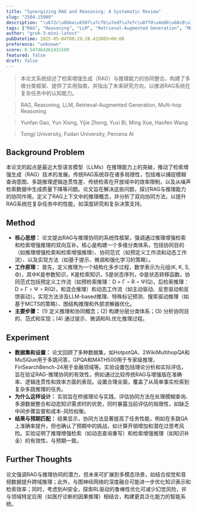 ```yaml
---
title: "Synergizing RAG and Reasoning: A Systematic Review"
slug: "2504.15909"
description: "\u672c\u8bba\u6587\u7cfb\u7edf\u7efc\u8ff0\u4e86\u68c0\u7d22\u589e\u5f3a\u751f\u6210\uff08RAG\uff09\u4e0e\u63a8\u7406\u80fd\u529b\u7684\u534f\u540c\u6574\u5408\uff0c\u6784\u5efa\u4e86\u591a\u7ef4\u5206\u7c7b\u6846\u67b6\u3001\u63d0\u4f9b\u4e86\u5b9e\u7528\u6307\u5357\uff0c\u5e76\u6307\u51fa\u4e86\u672a\u6765\u7814\u7a76\u65b9\u5411\uff0c\u4ee5\u63a8\u8fdbRAG\u7cfb\u7edf\u5728\u590d\u6742\u4efb\u52a1\u4e2d\u7684\u8ba4\u77e5\u80fd\u529b\u3002"
tags: ["RAG", "Reasoning", "LLM", "Retrieval-Augmented Generation", "Multi-hop Reasoning"]
author: "grok-3-mini-latest"
pubDatetime: 2025-05-04T08:28:28.423865+00:00
preference: "unknown"
score: 0.547464361431509
featured: false
draft: false
---
```


> 本论文系统综述了检索增强生成（RAG）与推理能力的协同整合，构建了多维分类框架、提供了实用指南，并指出了未来研究方向，以推进RAG系统在复杂任务中的认知能力。

> RAG, Reasoning, LLM, Retrieval-Augmented Generation, Multi-hop Reasoning 

> Yunfan Gao, Yun Xiong, Yijie Zhong, Yuxi Bi, Ming Xue, Haofen Wang

> Tongji University, Fudan University, Percena AI 

## Background Problem

本论文的起点是最近大型语言模型（LLMs）在推理能力上的突破，推动了检索增强生成（RAG）技术的发展。传统RAG系统存在诸多局限性，包括难以捕捉模糊查询意图、多跳推理逻辑连贯性差、传统检索在开放域中的效率限制，以及从噪声检索数据中生成质量下降等问题。论文旨在解决这些问题，探讨RAG与推理能力的协同作用，定义了RAG上下文中的推理概念，并分析了双向协同方法，以提升RAG系统在复杂任务中的性能，如深度研究和复杂决策支持。

## Method

* **核心思想：** 论文提出RAG与推理协同的系统性框架，强调通过推理增强检索和检索增强推理的双向互补。核心是构建一个多维分类体系，包括协同目的（如推理增强检索和检索增强推理）、协同范式（如预定义工作流和动态工作流）、以及实现方法（如基于提示、微调和强化学习的策略）。
* **工作原理：** 首先，定义推理为一个结构化多步过程，数学表示为元组⟨K, K, S, Φ⟩，其中K是参数知识，K是检索知识，S是状态序列，Φ是状态转移函数。协同范式包括预定义工作流（如预检索推理：D = Γ ∘ R ∘ Ψ(Q)，后检索推理：D = Γ ∘ Ψ ∘ R(Q)，和混合推理）和动态工作流（如主动驱动、反思驱动和反馈驱动）。实现方法涉及LLM-based推理、特殊标记预测、搜索驱动推理（如基于MCTS的策略）、图结构推理和外部求解器优化。
* **主要步骤：** (1) 定义推理和协同概念；(2) 构建分层分类体系；(3) 分析协同目的、范式和实现；(4) 通过提示、微调和RL优化推理过程。

## Experiment

* **数据集和设置：** 论文回顾了多种数据集，如HotpotQA、2WikiMultihopQA和MuSiQue用于多跳问答，GPQA和MATH500用于专家级推理，FinSearchBench-24用于金融领域等。实验设置包括理论分析和实际评估，旨在验证RAG-推理协同的有效性，例如通过比较传统RAG与增强版在准确率、逻辑连贯性和效率方面的表现。设置合理全面，覆盖了从简单事实检索到复杂多跳推理的任务。
* **为什么这样设计：** 实验旨在桥接理论与实践，评估协同方法在处理模糊查询、多源数据整合和动态知识需求时的优势，同时暴露当前评估的局限性，如缺乏中间步骤监督和成本-风险权衡。
* **结果与预期匹配：** 结果显示，协同方法显著提高了任务性能，例如在多跳QA上准确率提升，但也确认了预期中的挑战，如计算开销增加和潜在过思考风险。实验证明了推理增强检索（如动态查询重写）和检索增强推理（如知识补全）的有效性，与预期一致。

## Further Thoughts 

论文强调RAG与推理协同的潜力，但未来可扩展到多模态场景，如结合视觉和音频数据提升跨域推理；此外，与图神经网络的深度融合可能进一步优化知识表示和检索效率；同时，考虑到AI安全，探索RL驱动的鲁棒性优化可减少幻觉风险，并与领域特定应用（如医疗诊断的因果推理）相结合，构建更具泛化能力的智能系统。